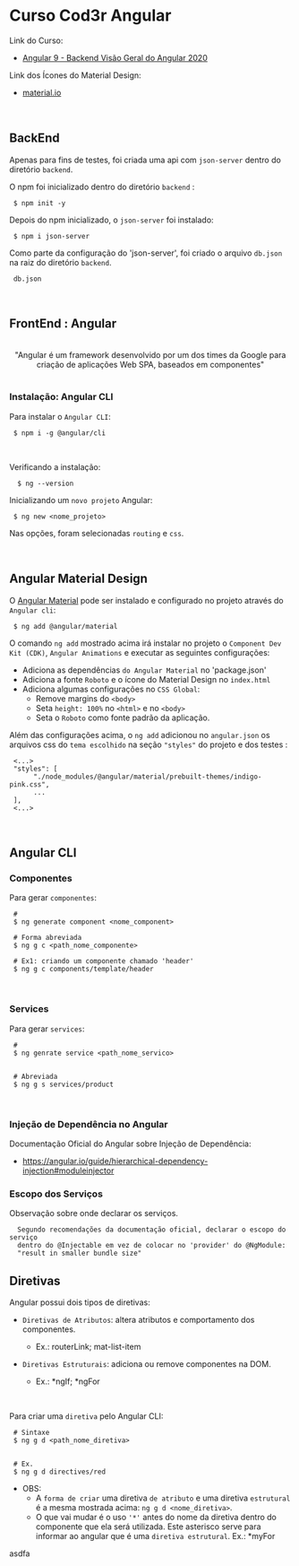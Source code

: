# Curso Cod3r Angular

Link do Curso:

- [Angular 9 - Backend  Visão Geral do Angular 2020](https://www.youtube.com/watch?v=NCrWXZtlc7Q&list=PLdPPE0hUkt0rPyAkdhHIIquKbwrGUkvw3)


Link dos Ícones do Material Design:

 - [material.io](https://material.io/resources/icons)


 <br/>

## BackEnd 

Apenas para fins de testes, foi criada uma api com `json-server` dentro do diretório `backend`.

O  npm foi inicializado dentro do diretório `backend` :

     $ npm init -y

Depois do npm inicializado, o `json-server` foi instalado:

     $ npm i json-server

Como parte da configuração do 'json-server', foi criado o arquivo `db.json` na raiz do diretório `backend`.

     db.json

<br/>

## FrontEnd : Angular

<br/>

<center>"Angular é um framework desenvolvido por um dos times da Google para criação de aplicações Web SPA, baseados em componentes"</center>

<br/>

### Instalação: Angular CLI

Para instalar o `Angular CLI`:

     $ npm i -g @angular/cli

<br/>

Verificando a instalação:

      $ ng --version


Inicializando um `novo projeto` Angular:

     $ ng new <nome_projeto>


Nas opções, foram selecionadas `routing` e `css`.

<br/>

## Angular Material Design

O [Angular Material](https://material.angular.io/) pode ser instalado e configurado no projeto através do `Angular cli`:


     $ ng add @angular/material


O comando `ng add` mostrado acima irá instalar no projeto o `Component Dev Kit (CDK)`, `Angular Animations` e executar as seguintes configurações:

 - Adiciona as dependências `do Angular Material` no 'package.json'
 - Adiciona a fonte `Roboto` e o ícone do Material Design no `index.html`
 - Adiciona algumas configurações no `CSS Global`:
     * Remove margins do `<body>`
     * Seta `height: 100%` no `<html>` e no `<body>`
     * Seta o `Roboto` como fonte padrão da aplicação.

Além das configurações acima, o `ng add` adicionou no `angular.json` os arquivos css do `tema escolhido` na seção 
`"styles"` do projeto e dos testes : 

     <...>
     "styles": [
          "./node_modules/@angular/material/prebuilt-themes/indigo-pink.css",
          ...
     ],
     <...>

<br/>

## Angular CLI

### Componentes

Para gerar `componentes`:

     # 
     $ ng generate component <nome_component>

     # Forma abreviada
     $ ng g c <path_nome_componente>

     # Ex1: criando um componente chamado 'header'
     $ ng g c components/template/header

<br/>

### Services

Para gerar `services`:

     # 
     $ ng genrate service <path_nome_servico>


     # Abreviada
     $ ng g s services/product

<br/>

### Injeção de Dependência no Angular

Documentação Oficial do Angular sobre Injeção de Dependência:

 - https://angular.io/guide/hierarchical-dependency-injection#moduleinjector


### Escopo dos Serviços

Observação sobre onde declarar os serviços.

      Segundo recomendações da documentação oficial, declarar o escopo do serviço
      dentro do @Injectable em vez de colocar no 'provider' do @NgModule:
      "result in smaller bundle size" 


## Diretivas

Angular possui dois tipos de diretivas:

 - `Diretivas de Atributos`: altera atributos e comportamento dos componentes.
     - Ex.: routerLink; mat-list-item

 - `Diretivas Estruturais`: adiciona ou remove componentes na DOM.
     - Ex.: *ngIf; *ngFor

<br/>

Para criar uma `diretiva` pelo Angular CLI:

     # Sintaxe
     $ ng g d <path_nome_diretiva>


     # Ex.
     $ ng g d directives/red


- OBS: 
     - A `forma de criar` uma diretiva `de atributo` e uma diretiva `estrutural` é a mesma mostrada acima: `ng g d <nome_diretiva>`.
     - O que vai mudar é o uso `'*'` antes do nome da diretiva dentro do componente que ela será utilizada. Este asterisco serve para informar ao angular que é uma `diretiva estrutural`. Ex.: *myFor

asdfa